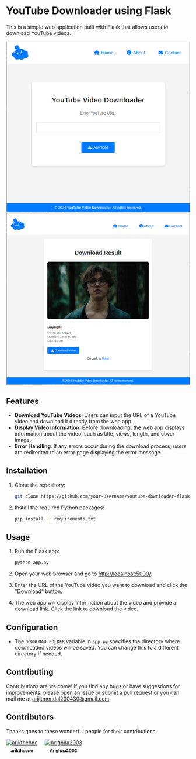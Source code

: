 # YouTube Downloader using Flask

This is a simple web application built with Flask that allows users to download YouTube videos.

![YouTube Downloader](images/img1.png)
![YouTube Downloader](images/img2.png)

## Features

- **Download YouTube Videos**: Users can input the URL of a YouTube video and download it directly from the web app.
- **Display Video Information**: Before downloading, the web app displays information about the video, such as title, views, length, and cover image.
- **Error Handling**: If any errors occur during the download process, users are redirected to an error page displaying the error message.

## Installation

1. Clone the repository:

    ```bash
    git clone https://github.com/your-username/youtube-downloader-flask.git
    ```

2. Install the required Python packages:

    ```bash
    pip install -r requirements.txt
    ```

## Usage

1. Run the Flask app:

    ```bash
    python app.py
    ```

2. Open your web browser and go to [http://localhost:5000/](http://localhost:5000/).

3. Enter the URL of the YouTube video you want to download and click the "Download" button.

4. The web app will display information about the video and provide a download link. Click the link to download the video.

## Configuration

- The `DOWNLOAD_FOLDER` variable in `app.py` specifies the directory where downloaded videos will be saved. You can change this to a different directory if needed.

## Contributing

Contributions are welcome! If you find any bugs or have suggestions for improvements, please open an issue or submit a pull request or you can mail me at [arijitmondal200430@gmail.com](mailto:arijitmondal200430@gmail.com).

## Contributors

Thanks goes to these wonderful people for their contributions:

<div style="display: flex; flex-direction: row; align-items: center;">

<div style="margin-right: 20px; text-align: center;">
  <a href="https://github.com/ariktheone">
    <img src="[https://avatars.githubusercontent.com/u/ariktheone?v=4](https://github.com/account)" width="100" height="100" alt="ariktheone"/>
    <br>
    <sub><b>ariktheone</b></sub>
  </a>
</div>

<div style="margin-right: 20px; text-align: center;">
  <a href="https://github.com/Arighna2003">
    <img src="[https://avatars.githubusercontent.com/u/Arighna2003?v=4](https://avatars.githubusercontent.com/u/121758941?v=4)" width="100" height="100" alt="Arighna2003"/>
    <br>
    <sub><b>Arighna2003</b></sub>
  </a>
</div>

</div>
